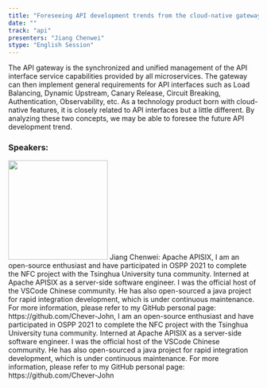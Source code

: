 ```yaml
---
title: "Foreseeing API development trends from the cloud-native gateway Apache APISIX"
date: "" 
track: "api"
presenters: "Jiang Chenwei"
stype: "English Session"
---
```

The API gateway is the synchronized and unified management of the API interface service capabilities provided by all microservices. The gateway can then implement general requirements for API interfaces such as Load Balancing, Dynamic Upstream, Canary Release, Circuit Breaking, Authentication, Observability, etc. As a technology product born with cloud-native features, it is closely related to API interfaces but a little different. By analyzing these two concepts, we may be able to foresee the future API development trend.
 ### Speakers: 
 <img src="images/speaker/1083.png" width="200" />
 Jiang Chenwei: Apache APISIX, I am an open-source enthusiast and have participated in OSPP 2021 to complete the NFC project with the Tsinghua University tuna community. Interned at Apache APISIX as a server-side software engineer. I was the official host of the VSCode Chinese community. He has also open-sourced a java project for rapid integration development, which is under continuous maintenance. For more information, please refer to my GitHub personal page: https://github.com/Chever-John, I am an open-source enthusiast and have participated in OSPP 2021 to complete the NFC project with the Tsinghua University tuna community. Interned at Apache APISIX as a server-side software engineer. I was the official host of the VSCode Chinese community. He has also open-sourced a java project for rapid integration development, which is under continuous maintenance. For more information, please refer to my GitHub personal page: https://github.com/Chever-John
 